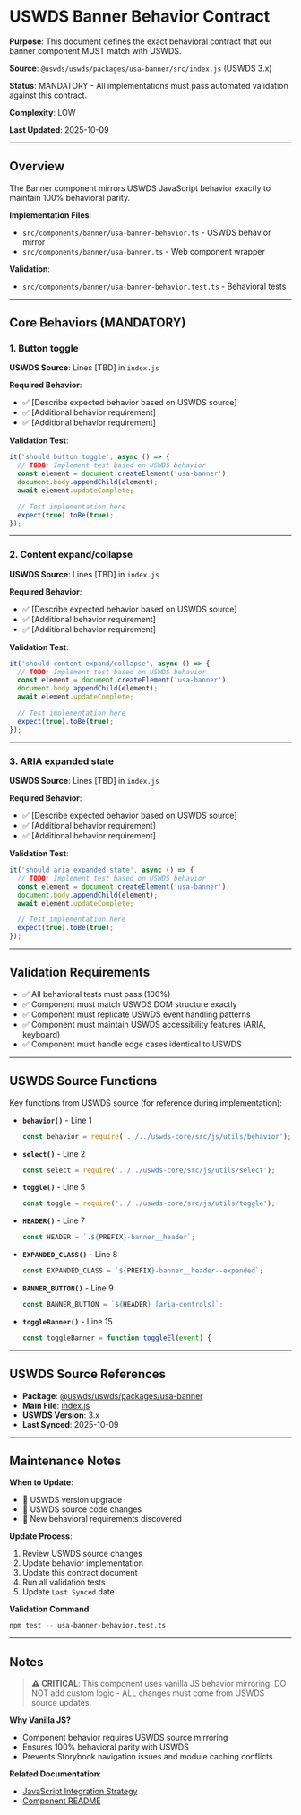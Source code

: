 # USWDS Banner Behavior Contract

**Purpose**: This document defines the exact behavioral contract that our banner component MUST match with USWDS.

**Source**: `@uswds/uswds/packages/usa-banner/src/index.js` (USWDS 3.x)

**Status**: MANDATORY - All implementations must pass automated validation against this contract.

**Complexity**: LOW

**Last Updated**: 2025-10-09

---

## Overview

The Banner component mirrors USWDS JavaScript behavior exactly to maintain 100% behavioral parity.

**Implementation Files**:

- `src/components/banner/usa-banner-behavior.ts` - USWDS behavior mirror
- `src/components/banner/usa-banner.ts` - Web component wrapper

**Validation**:

- `src/components/banner/usa-banner-behavior.test.ts` - Behavioral tests

---

## Core Behaviors (MANDATORY)

### 1. Button toggle

**USWDS Source**: Lines [TBD] in `index.js`

**Required Behavior**:

- ✅ [Describe expected behavior based on USWDS source]
- ✅ [Additional behavior requirement]
- ✅ [Additional behavior requirement]

**Validation Test**:

```typescript
it('should button toggle', async () => {
  // TODO: Implement test based on USWDS behavior
  const element = document.createElement('usa-banner');
  document.body.appendChild(element);
  await element.updateComplete;

  // Test implementation here
  expect(true).toBe(true);
});
```

---

### 2. Content expand/collapse

**USWDS Source**: Lines [TBD] in `index.js`

**Required Behavior**:

- ✅ [Describe expected behavior based on USWDS source]
- ✅ [Additional behavior requirement]
- ✅ [Additional behavior requirement]

**Validation Test**:

```typescript
it('should content expand/collapse', async () => {
  // TODO: Implement test based on USWDS behavior
  const element = document.createElement('usa-banner');
  document.body.appendChild(element);
  await element.updateComplete;

  // Test implementation here
  expect(true).toBe(true);
});
```

---

### 3. ARIA expanded state

**USWDS Source**: Lines [TBD] in `index.js`

**Required Behavior**:

- ✅ [Describe expected behavior based on USWDS source]
- ✅ [Additional behavior requirement]
- ✅ [Additional behavior requirement]

**Validation Test**:

```typescript
it('should aria expanded state', async () => {
  // TODO: Implement test based on USWDS behavior
  const element = document.createElement('usa-banner');
  document.body.appendChild(element);
  await element.updateComplete;

  // Test implementation here
  expect(true).toBe(true);
});
```

---

## Validation Requirements

- ✅ All behavioral tests must pass (100%)
- ✅ Component must match USWDS DOM structure exactly
- ✅ Component must replicate USWDS event handling patterns
- ✅ Component must maintain USWDS accessibility features (ARIA, keyboard)
- ✅ Component must handle edge cases identical to USWDS

---

## USWDS Source Functions

Key functions from USWDS source (for reference during implementation):

- **`behavior()`** - Line 1

  ```javascript
  const behavior = require('../../uswds-core/src/js/utils/behavior');
  ```

- **`select()`** - Line 2

  ```javascript
  const select = require('../../uswds-core/src/js/utils/select');
  ```

- **`toggle()`** - Line 5

  ```javascript
  const toggle = require('../../uswds-core/src/js/utils/toggle');
  ```

- **`HEADER()`** - Line 7

  ```javascript
  const HEADER = `.${PREFIX}-banner__header`;
  ```

- **`EXPANDED_CLASS()`** - Line 8

  ```javascript
  const EXPANDED_CLASS = `${PREFIX}-banner__header--expanded`;
  ```

- **`BANNER_BUTTON()`** - Line 9

  ```javascript
  const BANNER_BUTTON = `${HEADER} [aria-controls]`;
  ```

- **`toggleBanner()`** - Line 15
  ```javascript
  const toggleBanner = function toggleEl(event) {
  ```

---

## USWDS Source References

- **Package**: [@uswds/uswds/packages/usa-banner](https://github.com/uswds/uswds/tree/develop/packages/usa-banner)
- **Main File**: [index.js](https://github.com/uswds/uswds/blob/develop/packages/usa-banner/src/index.js)
- **USWDS Version**: 3.x
- **Last Synced**: 2025-10-09

---

## Maintenance Notes

**When to Update**:

- 🔄 USWDS version upgrade
- 🐛 USWDS source code changes
- 🧪 New behavioral requirements discovered

**Update Process**:

1. Review USWDS source changes
2. Update behavior implementation
3. Update this contract document
4. Run all validation tests
5. Update `Last Synced` date

**Validation Command**:

```bash
npm test -- usa-banner-behavior.test.ts
```

---

## Notes

> **⚠️ CRITICAL**: This component uses vanilla JS behavior mirroring.
> DO NOT add custom logic - ALL changes must come from USWDS source updates.

**Why Vanilla JS?**

- Component behavior requires USWDS source mirroring
- Ensures 100% behavioral parity with USWDS
- Prevents Storybook navigation issues and module caching conflicts

**Related Documentation**:

- [JavaScript Integration Strategy](../../../docs/JAVASCRIPT_INTEGRATION_STRATEGY.md)
- [Component README](./README.mdx)
